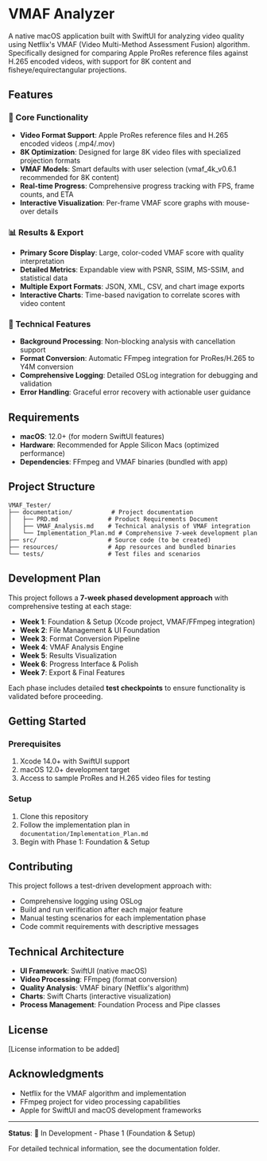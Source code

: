 # VMAF Analyzer

A native macOS application built with SwiftUI for analyzing video quality using Netflix's VMAF (Video Multi-Method Assessment Fusion) algorithm. Specifically designed for comparing Apple ProRes reference files against H.265 encoded videos, with support for 8K content and fisheye/equirectangular projections.

## Features

### 🎯 Core Functionality
- **Video Format Support**: Apple ProRes reference files and H.265 encoded videos (.mp4/.mov)
- **8K Optimization**: Designed for large 8K video files with specialized projection formats
- **VMAF Models**: Smart defaults with user selection (vmaf_4k_v0.6.1 recommended for 8K content)
- **Real-time Progress**: Comprehensive progress tracking with FPS, frame counts, and ETA
- **Interactive Visualization**: Per-frame VMAF score graphs with mouse-over details

### 📊 Results & Export
- **Primary Score Display**: Large, color-coded VMAF score with quality interpretation
- **Detailed Metrics**: Expandable view with PSNR, SSIM, MS-SSIM, and statistical data
- **Multiple Export Formats**: JSON, XML, CSV, and chart image exports
- **Interactive Charts**: Time-based navigation to correlate scores with video content

### 🔧 Technical Features
- **Background Processing**: Non-blocking analysis with cancellation support
- **Format Conversion**: Automatic FFmpeg integration for ProRes/H.265 to Y4M conversion
- **Comprehensive Logging**: Detailed OSLog integration for debugging and validation
- **Error Handling**: Graceful error recovery with actionable user guidance

## Requirements

- **macOS**: 12.0+ (for modern SwiftUI features)
- **Hardware**: Recommended for Apple Silicon Macs (optimized performance)
- **Dependencies**: FFmpeg and VMAF binaries (bundled with app)

## Project Structure

```
VMAF_Tester/
├── documentation/           # Project documentation
│   ├── PRD.md              # Product Requirements Document
│   ├── VMAF_Analysis.md    # Technical analysis of VMAF integration
│   └── Implementation_Plan.md # Comprehensive 7-week development plan
├── src/                    # Source code (to be created)
├── resources/              # App resources and bundled binaries
└── tests/                  # Test files and scenarios
```

## Development Plan

This project follows a **7-week phased development approach** with comprehensive testing at each stage:

- **Week 1**: Foundation & Setup (Xcode project, VMAF/FFmpeg integration)
- **Week 2**: File Management & UI Foundation
- **Week 3**: Format Conversion Pipeline
- **Week 4**: VMAF Analysis Engine
- **Week 5**: Results Visualization
- **Week 6**: Progress Interface & Polish
- **Week 7**: Export & Final Features

Each phase includes detailed **test checkpoints** to ensure functionality is validated before proceeding.

## Getting Started

### Prerequisites
1. Xcode 14.0+ with SwiftUI support
2. macOS 12.0+ development target
3. Access to sample ProRes and H.265 video files for testing

### Setup
1. Clone this repository
2. Follow the implementation plan in `documentation/Implementation_Plan.md`
3. Begin with Phase 1: Foundation & Setup

## Contributing

This project follows a test-driven development approach with:
- Comprehensive logging using OSLog
- Build and run verification after each major feature
- Manual testing scenarios for each implementation phase
- Code commit requirements with descriptive messages

## Technical Architecture

- **UI Framework**: SwiftUI (native macOS)
- **Video Processing**: FFmpeg (format conversion)
- **Quality Analysis**: VMAF binary (Netflix's algorithm)
- **Charts**: Swift Charts (interactive visualization)
- **Process Management**: Foundation Process and Pipe classes

## License

[License information to be added]

## Acknowledgments

- Netflix for the VMAF algorithm and implementation
- FFmpeg project for video processing capabilities
- Apple for SwiftUI and macOS development frameworks

---

**Status**: 🚧 In Development - Phase 1 (Foundation & Setup)

For detailed technical information, see the documentation folder.